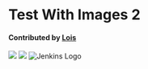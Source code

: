 # Test With Images 2
#### Contributed by [Lois](http://github.com/curfman)
<img src='https://github.com/betterscientificsoftware/images/raw/master/use-case-sw-interactions.jpg' class='page lightbox' />
<img src='https://github.com/betterscientificsoftware/images/raw/master/use-case-sw-interactions.jpg' class='page' />
<img src='https://jenkins.io/images/226px-Jenkins_logo.svg.png' alt="Jenkins Logo" class='logo' />


<!---
Publish: yes
Categories: collaboration
Topics: licensing
Tags: bssw-internal
Level: 2
Prerequisites: defaults
Aggregate: none
--->
